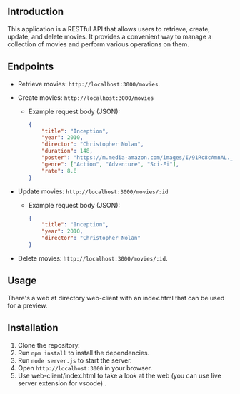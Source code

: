 ## Introduction

This application is a RESTful API that allows users to retrieve, create, update, and delete movies. It provides a convenient way to manage a collection of movies and perform various operations on them.

## Endpoints

- Retrieve movies: `http://localhost:3000/movies`.
- Create movies: `http://localhost:3000/movies`

    - Example request body (JSON):
        ```json
        {
            "title": "Inception",
            "year": 2010,
            "director": "Christopher Nolan",
            "duration": 148,
            "poster": "https://m.media-amazon.com/images/I/91Rc8cAmnAL._AC_UF1000,1000_QL80_.jpg",
            "genre": ["Action", "Adventure", "Sci-Fi"],
            "rate": 8.8
        }
        ```

- Update movies: `http://localhost:3000/movies/:id`

    - Example request body (JSON):
        ```json
        {
            "title": "Inception",
            "year": 2010,
            "director": "Christopher Nolan"
        }
        ```

- Delete movies: `http://localhost:3000/movies/:id`.

## Usage

There's a web at directory web-client with an index.html that can be used for a preview.

## Installation

1. Clone the repository.
2. Run `npm install` to install the dependencies.
3. Run `node server.js` to start the server.
4. Open `http://localhost:3000` in your browser.
5. Use web-client/index.html to take a look at the web (you can use live server extension for vscode) .
